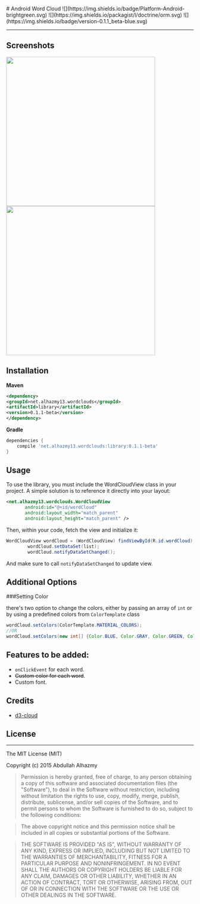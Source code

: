 
</p>
# Android Word Cloud
![](https://img.shields.io/badge/Platform-Android-brightgreen.svg)
![](https://img.shields.io/packagist/l/doctrine/orm.svg)
![](https://img.shields.io/badge/version-0.1.1_beta-blue.svg)

------

## Screenshots 
  <img src="https://cloud.githubusercontent.com/assets/4659608/20027390/5e40ecf6-a324-11e6-95e4-31dfe850c49b.png" width="400">
  <img src="https://cloud.githubusercontent.com/assets/4659608/20027391/5e76fd3c-a324-11e6-99d9-14fae8c85838.png" width="400">

## Installation

**Maven**

```xml
<dependency>
<groupId>net.alhazmy13.wordclouds</groupId>
<artifactId>library</artifactId>
<version>0.1.1-beta</version>
</dependency>
```


**Gradle**

```gradle
dependencies {
	compile 'net.alhazmy13.wordclouds:library:0.1.1-beta'
}
```

## Usage
To use the library, you must include the WordCloudView class in your project. A simple solution is to reference it directly into your layout:

```xml
<net.alhazmy13.wordclouds.WordCloudView
       android:id="@+id/wordCloud"
       android:layout_width="match_parent"
       android:layout_height="match_parent" />
```

Then, within your code, fetch the view and initialize it:

```java
WordCloudView wordCloud = (WordCloudView) findViewById(R.id.wordCloud);
        wordCloud.setDataSet(list);
        wordCloud.notifyDataSetChanged();
```

And make sure to call `notifyDataSetChanged` to update view.

## Additional Options 
###Setting Color

there's two option to change the colors, either by passing an array of `int` or by using a predefined colors from `ColorTemplate` class

```java
wordCloud.setColors(ColorTemplate.MATERIAL_COLORS);
//OR
wordCloud.setColors(new int[] {Color.BLUE, Color.GRAY, Color.GREEN, Color.CYAN });

```

## Features to be added:
- `onClickEvent` for each word.
- ~~Custom color for each word~~.
- Custom font.


## Credits 
- [d3-cloud](https://github.com/jasondavies/d3-cloud)


## License
------

The MIT License (MIT)

Copyright (c) 2015 Abdullah Alhazmy

> Permission is hereby granted, free of charge, to any person obtaining a copy
of this software and associated documentation files (the "Software"), to deal
in the Software without restriction, including without limitation the rights
to use, copy, modify, merge, publish, distribute, sublicense, and/or sell
copies of the Software, and to permit persons to whom the Software is
furnished to do so, subject to the following conditions:

> The above copyright notice and this permission notice shall be included in all
copies or substantial portions of the Software.

> THE SOFTWARE IS PROVIDED "AS IS", WITHOUT WARRANTY OF ANY KIND, EXPRESS OR
IMPLIED, INCLUDING BUT NOT LIMITED TO THE WARRANTIES OF MERCHANTABILITY,
FITNESS FOR A PARTICULAR PURPOSE AND NONINFRINGEMENT. IN NO EVENT SHALL THE
AUTHORS OR COPYRIGHT HOLDERS BE LIABLE FOR ANY CLAIM, DAMAGES OR OTHER
LIABILITY, WHETHER IN AN ACTION OF CONTRACT, TORT OR OTHERWISE, ARISING FROM,
OUT OF OR IN CONNECTION WITH THE SOFTWARE OR THE USE OR OTHER DEALINGS IN THE
SOFTWARE.
